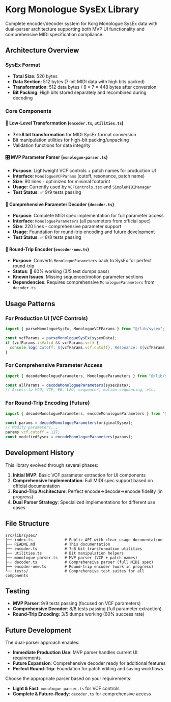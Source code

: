 # Korg Monologue SysEx Library

Complete encoder/decoder system for Korg Monologue SysEx data with dual-parser architecture supporting both MVP UI functionality and comprehensive MIDI specification compliance.

## Architecture Overview

### SysEx Format

- **Total Size**: 520 bytes
- **Data Section**: 512 bytes (7-bit MIDI data with high bits packed)
- **Transformation**: 512 data bytes / 8 \* 7 = 448 bytes after conversion
- **Bit Packing**: High bits stored separately and recombined during decoding

### Core Components

#### 🔧 Low-Level Transformation (`encoder.ts`, `utilities.ts`)

- **7↔8 bit transformation** for MIDI SysEx format conversion
- Bit manipulation utilities for high-bit packing/unpacking
- Validation functions for data integrity

#### 🎛️ MVP Parameter Parser (`monologue-parser.ts`)

- **Purpose**: Lightweight VCF controls + patch names for production UI
- **Interface**: `MonologueVCFParams` (cutoff, resonance, patch name)
- **Size**: 90 lines - optimized for minimal footprint
- **Usage**: Currently used by `VCFControls.tsx` and `SimpleMIDIManager`
- **Test Status**: ✅ 9/9 tests passing

#### 🎹 Comprehensive Parameter Decoder (`decoder.ts`)

- **Purpose**: Complete MIDI spec implementation for full parameter access
- **Interface**: `MonologueParameters` (all parameters from official spec)
- **Size**: 220 lines - comprehensive parameter support
- **Usage**: Foundation for round-trip encoding and future development
- **Test Status**: ✅ 8/8 tests passing

#### 🔄 Round-Trip Encoder (`encoder-new.ts`)

- **Purpose**: Converts `MonologueParameters` back to SysEx for perfect round-trip
- **Status**: 🚧 60% working (3/5 test dumps pass)
- **Known Issues**: Missing sequencer/motion parameter sections
- **Dependencies**: Requires comprehensive `MonologueParameters` from `decoder.ts`

## Usage Patterns

### For Production UI (VCF Controls)

```typescript
import { parseMonologueSysEx, MonologueVCFParams } from "@/lib/sysex";

const vcfParams = parseMonologueSysEx(sysexData);
if (vcfParams.isValid && vcfParams.vcf) {
  console.log(`Cutoff: ${vcfParams.vcf.cutoff}, Resonance: ${vcfParams.vcf.resonance}`);
}
```

### For Comprehensive Parameter Access

```typescript
import { decodeMonologueParameters, MonologueParameters } from "@/lib/sysex";

const allParams = decodeMonologueParameters(sysexData);
// Access to VCO, VCF, EG, LFO, sequencer, motion sequencing, etc.
```

### For Round-Trip Encoding (Future)

```typescript
import { decodeMonologueParameters, encodeMonologueParameters } from "@/lib/sysex";

const params = decodeMonologueParameters(originalSysex);
// Modify parameters...
params.vcf.cutoff = 127;
const modifiedSysex = encodeMonologueParameters(params);
```

## Development History

This library evolved through several phases:

1. **Initial MVP**: Basic VCF parameter extraction for UI components
2. **Comprehensive Implementation**: Full MIDI spec support based on official documentation
3. **Round-Trip Architecture**: Perfect encode→decode→encode fidelity (in progress)
4. **Dual Parser Strategy**: Specialized implementations for different use cases

## File Structure

```
src/lib/sysex/
├── index.ts              # Public API with clear usage documentation
├── README.md             # This documentation
├── encoder.ts            # 7↔8 bit transformation utilities
├── utilities.ts          # Bit manipulation helpers
├── monologue-parser.ts   # MVP parser (VCF + patch names)
├── decoder.ts            # Comprehensive parser (full MIDI spec)
├── encoder-new.ts        # Round-trip encoder (work in progress)
└── tests/                # Comprehensive test suites for all components
```

## Testing

- **MVP Parser**: 9/9 tests passing (focused on VCF parameters)
- **Comprehensive Decoder**: 8/8 tests passing (full parameter extraction)
- **Round-Trip Encoding**: 3/5 dumps working (60% success rate)

## Future Development

The dual-parser approach enables:

- **Immediate Production Use**: MVP parser handles current UI requirements
- **Future Expansion**: Comprehensive decoder ready for additional features
- **Perfect Round-Trip**: Foundation for patch editing and saving workflows

Choose the appropriate parser based on your requirements:

- **Light & Fast**: `monologue-parser.ts` for VCF controls
- **Complete & Future-Ready**: `decoder.ts` for comprehensive access
